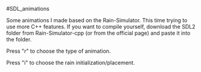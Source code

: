 #SDL_animations

Some animations I made based on the Rain-Simulator.
This time trying to use more C++ features.
If you want to compile yourself, download the SDL2 folder from Rain-Simulator-cpp (or from the official page) and paste it into the folder.

Press "r" to choose the type of animation.

Press "i" to choose the rain initialization/placement.
